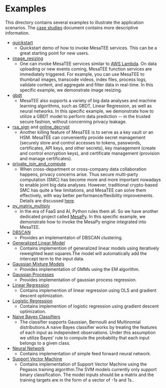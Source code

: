# Examples

This directory contains several examples to illustrate the application
scenarios. The [case studies](../docs/case_study.md) document contains more
descriptive information.

* [quickstart](quickstart)
	- Quickstart demo of how to invoke MesaTEE services. This can be a great
	  starting point for new users.
* [image_resizing](image_resizing)
	- One can invoke MesaTEE services similar to [AWS
	  Lambda](https://aws.amazon.com/lambda/).  On data uploading or new events
coming, MesaTEE function services are immediately triggered. For example, you
can use MesaTEE to thumbnail images, transcode videos, index files, process
logs, validate content, and aggregate and filter data in real-time. In this
specific example, we demonstrate image resizing.
* [gbdt](gbdt)
	- MesaTEE also supports a variety of big data analyses and machine learning
	  algorithms, such as GBDT, Linear Regression, as well as neural networks.
In this specific example, we demonstrate how to utilize a GBDT model to perform
data prediction -- in the trusted secure fashion, without concerning privacy
leakage.
* [rsa_sign](rsa_sign) and [online_decrypt](online_decrypt)
	- Another killing feature of MesaTEE is to serve as a key vault or an HSM.
	  MesaTEE can conveniently provide secret management (securely store and
control accesses to tokens, passwords, certificates, API keys, and other
secrets), key management (create and control encryption keys), and certificate
management (provision and manage certificates).
* [private_join_and_compute](private_join_and_compute)
	- When cross-department or cross-company data collaboration happens,
	  privacy concerns arise. Thus secure multi-party computation (SMC) has
become more and more important nowadays to enable joint big data analyses.
However, traditional crypto-based SMC has quite a few limitations, and MesaTEE
can solve them effectively, with way better performance/flexibility
improvements. Details are discussed
[here](../docs/case_study.md#secure-multi-party-computation).
* [py_matrix_multiply](py_matrix_multiply)
	- In the era of FaaS and AI, Python rules them all. So we have another
	  dedicated project called
[MesaPy](https://github.com/mesalock-linux/mesapy). In this specific example,
we demonstrate how to invoke the MesaPy engine integrated into MesaTEE.
* [DBSCAN](DBSCAN)
	- Provides an implementaton of DBSCAN clustering.
* [Generalized Linear Model](GeneralizedLinearModel)
	- Contains implemention of generalized linear models using iteratively
	  reweighted least squares.The model will automatically add the intercept
	  term to the input data.
* [Gaussian Mixture Models](GaussianMixtureModels)
	- Provides implementation of GMMs using the EM algorithm.
* [Gaussian Processes](GaussianProcesses)
	- Provides implementation of gaussian process regression.
* [Linear Regression](LinearRegression)
	- Contains implemention of linear regression using OLS and gradient
	  descent optimization.
* [Logistic Regression](LogisticRegrerssion)
	- Contains implemention of logistic regression using gradient descent
	  optimization.
* [Naive Bayes Classifiers](NaiveBayesClassifiers)
	- The classifier supports Gaussian, Bernoulli and 
	  Multinomial distributions.A naive Bayes classifier works by treating the
	  features of each input as independent observations. Under this 
	  assumption we utilize Bayes' rule to compute the probability that each
	  input belongs to a given class.
* [Neural Network](NeuralNetWork)
	- Contains implementation of simple feed forward neural network.
* [Support Vector Machine](SupportVectorMachine)
	- Contains implementation of Support Vector Machine using the Pegasos
	  training algorithm.The SVM models currently only support binary
	  classification. The model inputs should be a matrix and the training
	  targets are in the form of a vector of -1s and 1s..